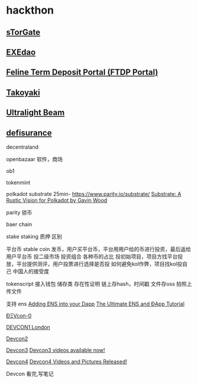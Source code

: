 # hackthon

## [sTorGate](https://devpost.com/software/storgate)



## [EXEdao](https://devpost.com/software/exedao-6r1b4a)



## [Feline Term Deposit Portal (FTDP Portal)](https://devpost.com/software/feline-term-deposit-portal)



## [Takoyaki](https://devpost.com/software/takoyaki)



## [Ultralight Beam](https://devpost.com/software/ultralight-beam)



## [defisurance](https://devpost.com/software/defisurance)



decentraland

openbazaar 软件，商场

ob1

tokenmint

polkadot  substrate  25min-
https://www.parity.io/substrate/
[Substrate: A Rustic Vision for Polkadot by Gavin Wood](https://www.youtube.com/watch?v=0IoUZdDi5Is)

parity 锁币 

baer chain

stake staking 质押 区别


平台币 stable coin
发币，用户买平台币，平台用用户给的币进行投资，最后返给用户平台币
投二级市场 投资组合 各种币的占比
投初始项目，项目方找平台投放，平台提供测评，用户投票进行选择是否投
如何避免kol作弊，项目找kol投自己
中国人的接受度


tokenscript 接入钱包
储存类 存在性证明
链上存hash，时间戳
文件存oss
拍照上传文件

支持 ens 
[Adding ENS into your Dapp](https://medium.com/the-ethereum-name-service/adding-ens-into-your-dapp-72eb6deac26b)
[The Ultimate ENS and ĐApp Tutorial](https://medium.com/tenzorum-project/the-ultimate-ens-and-%C4%91app-tutorial-a4f2ede94b08)

[ÐΞVcon-0](https://www.youtube.com/watch?v=_BvvUlKDqp0&list=PLJqWcTqh_zKEjpSej3ddtDOKPRGl_7MhS)

[DEVCON1 London](https://www.youtube.com/watch?v=BUARih8_f68&list=PLJqWcTqh_zKHQUFX4IaVjWjfT2tbS4NVk)

[Devcon2](https://www.youtube.com/watch?v=1wayaZ1-iBE&list=PLaM7G4Llrb7xqzgOwbvNv63_KM7VH84Rd)

[Devcon3](https://www.youtube.com/watch?v=Yo9o5nDTAAQ)
[Devcon3 videos available now!](https://blog.ethereum.org/2017/11/26/devcon3-vids-available-now/)

[Devcon4](https://www.youtube.com/watch?v=-Fnwi5Tvtl0&list=PLaM7G4Llrb7wJXQIslPu26AWI_sk_8BU-)
[Devcon4 Videos and Pictures Released!](https://blog.ethereum.org/2018/12/10/devcon4-videos-and-pictures-released/)

Devcon 看完,写笔记

